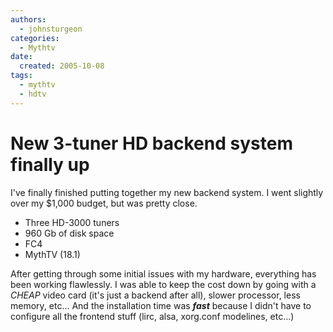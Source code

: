 ```yaml
---
authors:
  - johnsturgeon
categories:
  - Mythtv
date:
  created: 2005-10-08
tags:
  - mythtv
  - hdtv
---
```


# New 3-tuner HD backend system finally up

I've finally finished putting together my new backend system. I went slightly over my $1,000 budget, but was pretty close.

<!-- more -->

  
- Three HD-3000 tuners
- 960 Gb of disk space
- FC4
- MythTV (18.1)  

After getting through some initial issues with my hardware, everything has been working flawlessly. I was able to keep the cost down by going with a *CHEAP* video card (it's just a backend after all), slower processor, less memory, etc... And the installation time was **_fast_** because I didn't have to configure all the frontend stuff (lirc, alsa, xorg.conf modelines, etc...)